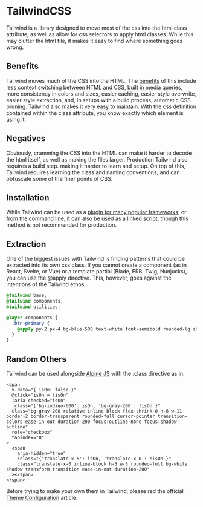 # TailwindCSS

Tailwind is a library designed to move most of the css into the html class attribute, as well as allow for css selectors to apply html classes. While this may clutter the html file, it makes it easy to find where something goes wrong. 

## Benefits

Tailwind moves much of the CSS into the HTML. The [benefits](https://webartisan.info/the-pros-and-cons-of-tailwindcss) of this include less context switching between HTML and CSS, [built in media queries](https://tailwindcss.com/docs/hover-focus-and-other-states), more consistency in colors and sizes, easier caching, easier style overwrite, easier style extraction, and, in setups with a build process, automatic CSS pruning. Tailwind also makes it very easy to maintain. With the css definition contained within the class attribute, you know exactly which element is using it.

## Negatives

Obviously, cramming the CSS into the HTML can make it harder to decode the html itself, as well as making the files larger. Production Tailwind also requires a build step. making it harder to learn and setup. On top of this, Tailwind requires learning the class and naming conventions, and can obfuscate some of the finer points of CSS.

## Installation

While Tailwind can be used as a [plugin for many popular frameworks](https://tailwindcss.com/docs/installation/framework-guides), or [from the command line](https://tailwindcss.com/docs/installation), it can also be used as a [linked script](https://tailwindcss.com/docs/installation/play-cdn), though this method is not recommended for production.

## Extraction

One of the biggest issues with Tailwind is finding patterns that could be extracted into its own css class. If you cannot create a component (as in React, Svelte, or Vue) or a template partial (Blade, ERB, Twig, Nunjucks), you can use the @apply directive. This, however, goes against the intentions of the Tailwind ethos.

```CSS
@tailwind base;
@tailwind components;
@tailwind utilities;

@layer components {
  .btn-primary {
    @apply py-2 px-4 bg-blue-500 text-white font-semibold rounded-lg shadow-md hover:bg-blue-700 focus:outline-none focus:ring-2 focus:ring-blue-400 focus:ring-opacity-75;
  }
}
```

## Random Others

Tailwind can be used alongside [Alpine JS](alpinejs.md) with the :class directive as in:

```
<span
  x-data="{ isOn: false }"
  @click="isOn = !isOn"
  :aria-checked="isOn"
  :class="{'bg-indigo-600': isOn, 'bg-gray-200': !isOn }"
  class="bg-gray-200 relative inline-block flex-shrink-0 h-6 w-11 border-2 border-transparent rounded-full cursor-pointer transition-colors ease-in-out duration-200 focus:outline-none focus:shadow-outline"
  role="checkbox"
  tabindex="0"
>
  <span
    aria-hidden="true"
    :class="{'translate-x-5': isOn, 'translate-x-0': !isOn }"
    class="translate-x-0 inline-block h-5 w-5 rounded-full bg-white shadow transform transition ease-in-out duration-200"
  ></span>
</span>
``` 

Before trying to make your own them in Tailwind, please red the official [Theme Configuration](https://tailwindcss.com/docs/theme) article.